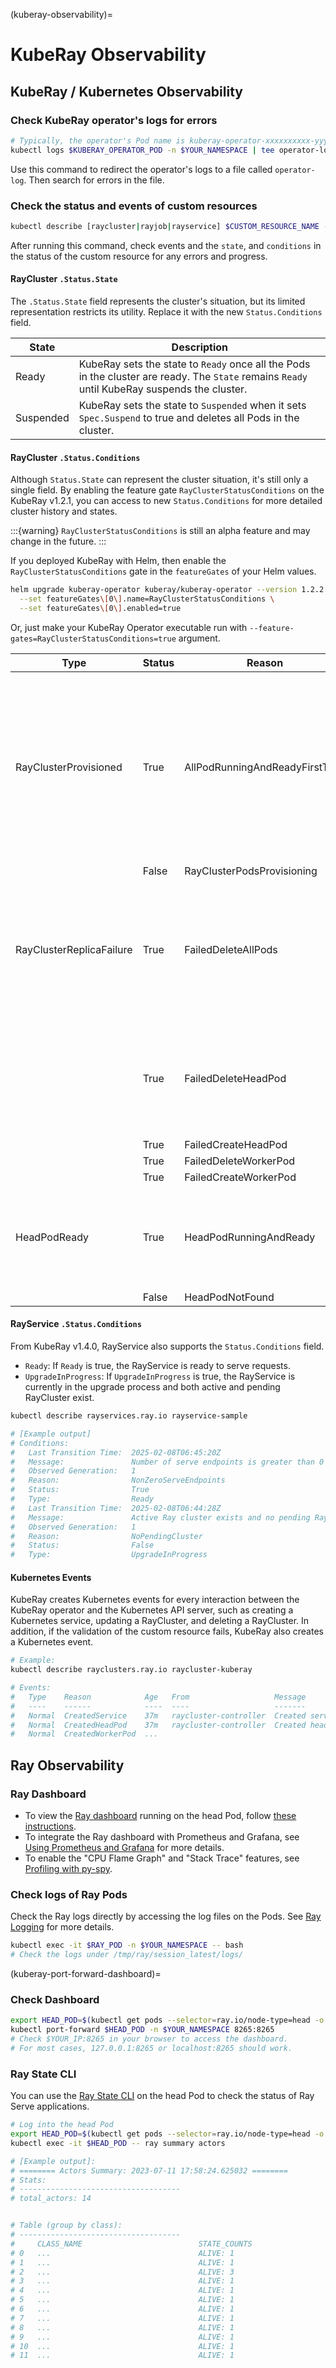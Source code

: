 (kuberay-observability)=

# KubeRay Observability

## KubeRay / Kubernetes Observability

### Check KubeRay operator's logs for errors

```bash
# Typically, the operator's Pod name is kuberay-operator-xxxxxxxxxx-yyyyy.
kubectl logs $KUBERAY_OPERATOR_POD -n $YOUR_NAMESPACE | tee operator-log
```

Use this command to redirect the operator's logs to a file called `operator-log`. Then search for errors in the file.

### Check the status and events of custom resources

```bash
kubectl describe [raycluster|rayjob|rayservice] $CUSTOM_RESOURCE_NAME -n $YOUR_NAMESPACE
```

After running this command, check events and the `state`, and `conditions` in the status of the custom resource for any errors and progress.


#### RayCluster `.Status.State`

The `.Status.State` field represents the cluster's situation, but its limited representation restricts its utility. Replace it with the new `Status.Conditions` field.

| State     | Description                                                                                                                            |
|-----------|----------------------------------------------------------------------------------------------------------------------------------------|
| Ready     | KubeRay sets the state to `Ready` once all the Pods in the cluster are ready. The `State` remains `Ready` until KubeRay suspends the cluster. |
| Suspended | KubeRay sets the state to `Suspended` when it sets `Spec.Suspend` to true and deletes all Pods in the cluster.                                     |

#### RayCluster `.Status.Conditions`

Although `Status.State` can represent the cluster situation, it's still only a single field. By enabling the feature gate `RayClusterStatusConditions` on the KubeRay v1.2.1, you can access to new `Status.Conditions` for more detailed cluster history and states.

:::{warning}
`RayClusterStatusConditions` is still an alpha feature and may change in the future.
:::

If you deployed KubeRay with Helm, then enable the `RayClusterStatusConditions` gate in the `featureGates` of your Helm values.

```bash
helm upgrade kuberay-operator kuberay/kuberay-operator --version 1.2.2 \
  --set featureGates\[0\].name=RayClusterStatusConditions \
  --set featureGates\[0\].enabled=true
```

Or, just make your KubeRay Operator executable run with `--feature-gates=RayClusterStatusConditions=true` argument.

| Type                     | Status | Reason                         | Description                                                                                                          |
|--------------------------|--------|--------------------------------|----------------------------------------------------------------------------------------------------------------------|
| RayClusterProvisioned    | True   | AllPodRunningAndReadyFirstTime | When all Pods in the cluster become ready, the system marks the condition as `True`. Even if some Pods fail later, the system maintains this `True` state. |
|                          | False  | RayClusterPodsProvisioning     |                                                                                                                      |
| RayClusterReplicaFailure | True   | FailedDeleteAllPods            | KubeRay sets this condition to `True` when there's a reconciliation error, otherwise KubeRay clears the condition.            |
|                          | True   | FailedDeleteHeadPod            | See the `Reason` and the `Message` of the condition for more detailed debugging information.                 |
|                          | True   | FailedCreateHeadPod            |                                                                                                                      |
|                          | True   | FailedDeleteWorkerPod          |                                                                                                                      |
|                          | True   | FailedCreateWorkerPod          |                                                                                                                      |
| HeadPodReady             | True   | HeadPodRunningAndReady         | This condition is `True` only if the HeadPod is currently ready; otherwise, it's `False`.                |
|                          | False  | HeadPodNotFound                |                                                                                                                      |

#### RayService `.Status.Conditions`

From KubeRay v1.4.0, RayService also supports the `Status.Conditions` field.

* `Ready`: If `Ready` is true, the RayService is ready to serve requests.
* `UpgradeInProgress`: If `UpgradeInProgress` is true, the RayService is currently in the upgrade process and both active and pending RayCluster exist.

```sh
kubectl describe rayservices.ray.io rayservice-sample

# [Example output]
# Conditions:
#   Last Transition Time:  2025-02-08T06:45:20Z
#   Message:               Number of serve endpoints is greater than 0
#   Observed Generation:   1
#   Reason:                NonZeroServeEndpoints
#   Status:                True
#   Type:                  Ready
#   Last Transition Time:  2025-02-08T06:44:28Z
#   Message:               Active Ray cluster exists and no pending Ray cluster
#   Observed Generation:   1
#   Reason:                NoPendingCluster
#   Status:                False
#   Type:                  UpgradeInProgress
```


#### Kubernetes Events

KubeRay creates Kubernetes events for every interaction between the KubeRay operator and the Kubernetes API server, such as creating a Kubernetes service, updating a RayCluster, and deleting a RayCluster.
In addition, if the validation of the custom resource fails, KubeRay also creates a Kubernetes event.

```sh
# Example:
kubectl describe rayclusters.ray.io raycluster-kuberay

# Events:
#   Type    Reason            Age   From                   Message
#   ----    ------            ----  ----                   -------
#   Normal  CreatedService    37m   raycluster-controller  Created service default/raycluster-kuberay-head-svc
#   Normal  CreatedHeadPod    37m   raycluster-controller  Created head Pod default/raycluster-kuberay-head-l7v7q
#   Normal  CreatedWorkerPod  ...
```

## Ray Observability

### Ray Dashboard

* To view the [Ray dashboard](observability-getting-started) running on the head Pod, follow [these instructions](kuberay-port-forward-dashboard).
* To integrate the Ray dashboard with Prometheus and Grafana, see [Using Prometheus and Grafana](kuberay-prometheus-grafana) for more details.
* To enable the "CPU Flame Graph" and "Stack Trace" features, see [Profiling with py-spy](kuberay-pyspy-integration).

### Check logs of Ray Pods

Check the Ray logs directly by accessing the log files on the Pods. See [Ray Logging](configure-logging) for more details.

```bash
kubectl exec -it $RAY_POD -n $YOUR_NAMESPACE -- bash
# Check the logs under /tmp/ray/session_latest/logs/
```

(kuberay-port-forward-dashboard)=
### Check Dashboard

```bash
export HEAD_POD=$(kubectl get pods --selector=ray.io/node-type=head -o custom-columns=POD:metadata.name --no-headers)
kubectl port-forward $HEAD_POD -n $YOUR_NAMESPACE 8265:8265
# Check $YOUR_IP:8265 in your browser to access the dashboard.
# For most cases, 127.0.0.1:8265 or localhost:8265 should work.
```

### Ray State CLI

You can use the [Ray State CLI](state-api-cli-ref) on the head Pod to check the status of Ray Serve applications.

```bash
# Log into the head Pod
export HEAD_POD=$(kubectl get pods --selector=ray.io/node-type=head -o custom-columns=POD:metadata.name --no-headers)
kubectl exec -it $HEAD_POD -- ray summary actors

# [Example output]:
# ======== Actors Summary: 2023-07-11 17:58:24.625032 ========
# Stats:
# ------------------------------------
# total_actors: 14


# Table (group by class):
# ------------------------------------
#     CLASS_NAME                          STATE_COUNTS
# 0   ...                                 ALIVE: 1
# 1   ...                                 ALIVE: 1
# 2   ...                                 ALIVE: 3
# 3   ...                                 ALIVE: 1
# 4   ...                                 ALIVE: 1
# 5   ...                                 ALIVE: 1
# 6   ...                                 ALIVE: 1
# 7   ...                                 ALIVE: 1
# 8   ...                                 ALIVE: 1
# 9   ...                                 ALIVE: 1
# 10  ...                                 ALIVE: 1
# 11  ...                                 ALIVE: 1
```
